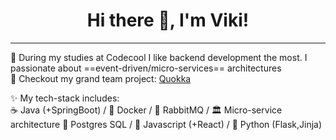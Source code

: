 ### <h1 align="center">Hi there 👋, I'm Viki!</h1>
---
🌱 During my studies at Codecool I like backend development the most. I passionate about ==event-driven/micro-services== architectures <br  />
🔭 Checkout my grand team project: [Quokka](https://github.com/CodecoolGlobal/el-proyecte-grande-sprint-1-java-KisCsaj68)<br  />

✨ My tech-stack includes:<br  />
☕ Java (+SpringBoot) / 🐳 Docker / 🐰 RabbitMQ / 🏛 Micro-service architecture
🐘 Postgres SQL / 📜 Javascript (+React) / 🐍 Python (Flask,Jinja)

<!--
**KisCsaj68/KisCsaj68** is a ✨ _special_ ✨ repository because its `README.md` (this file) appears on your GitHub profile.

Here are some ideas to get you started:

- 🔭 I’m currently working on ...
- 🌱 I’m currently learning ...
- 👯 I’m looking to collaborate on ...
- 🤔 I’m looking for help with ...
- 💬 Ask me about ...
- 📫 How to reach me: ...
- 😄 Pronouns: ...
- ⚡ Fun fact: ...
-->
